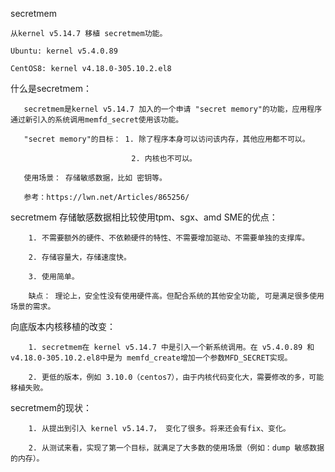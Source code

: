 secretmem

	从kernel v5.14.7 移植 secretmem功能。

	Ubuntu: kernel v5.4.0.89
 
	CentOS8: kernel v4.18.0-305.10.2.el8


什么是secretmem：

       secretmem是kernel v5.14.7 加入的一个申请 "secret memory"的功能，应用程序通过新引入的系统调用memfd_secret使用该功能。

       "secret memory"的目标： 1. 除了程序本身可以访问该内存，其他应用都不可以。

                               2. 内核也不可以。

       使用场景： 存储敏感数据，比如 密钥等。

       参考：https://lwn.net/Articles/865256/


secretmem 存储敏感数据相比较使用tpm、sgx、amd SME的优点：

        1. 不需要额外的硬件、不依赖硬件的特性、不需要增加驱动、不需要单独的支撑库。

        2. 存储容量大，存储速度快。

        3. 使用简单。

        缺点： 理论上，安全性没有使用硬件高。但配合系统的其他安全功能, 可是满足很多使用场景的需求。


向底版本内核移植的改变：

        1. secretmem在 kernel v5.14.7 中是引入一个新系统调用。在 v5.4.0.89 和 v4.18.0-305.10.2.el8中是为 memfd_create增加一个参数MFD_SECRET实现。

        2. 更低的版本，例如 3.10.0（centos7），由于内核代码变化大，需要修改的多，可能移植失败。


secretmem的现状：

        1. 从提出到引入 kernel v5.14.7， 变化了很多。将来还会有fix、变化。

        2. 从测试来看，实现了第一个目标，就满足了大多数的使用场景（例如：dump 敏感数据的内存）。
